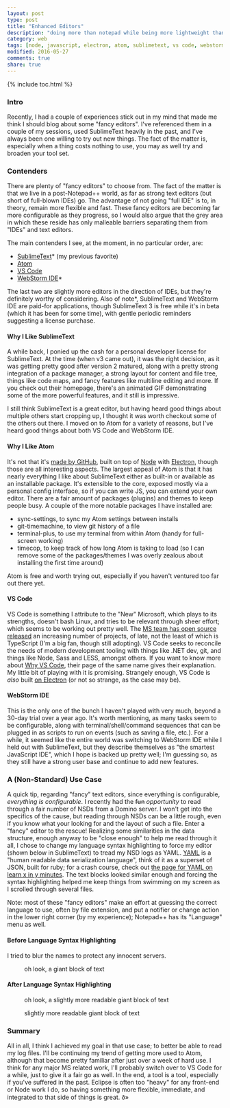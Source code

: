 ```yaml
---
layout: post
type: post
title: "Enhanced Editors"
description: "doing more than notepad while being more lightweight than a full IDE"
category: web
tags: [node, javascript, electron, atom, sublimetext, vs code, webstorm ide]
modified: 2016-05-27
comments: true
share: true
---
```


{% include toc.html %}
### Intro
Recently, I had a couple of experiences stick out in my mind that made me think I should blog about some "fancy editors". I've referenced them in a couple of my sessions, used SublimeText heavily in the past, and I've always been one willing to try out new things. The fact of the matter is, especially when a thing costs nothing to use, you may as well try and broaden your tool set.

### Contenders
There are plenty of "fancy editors" to choose from. The fact of the matter is that we live in a post-Notepad++ world, as far as strong text editors (but short of full-blown IDEs) go. The advantage of not going "full IDE" is to, in theory, remain more flexible and fast. These fancy editors are becoming far more configurable as they progress, so I would also argue that the grey area in which these reside has only malleable barriers separating them from "IDEs" and text editors.

The main contenders I see, at the moment, in no particular order, are:

- [SublimeText](https://www.sublimetext.com/)* (my previous favorite)
- [Atom](https://atom.io/)
- [VS Code](https://code.visualstudio.com/)
- [WebStorm IDE](https://www.jetbrains.com/webstorm/)*

The last two are slightly more editors in the direction of IDEs, but they're definitely worthy of considering. Also of note*, SublimeText and WebStorm IDE are paid-for applications, though SublimeText 3 is free while it's in beta (which it has been for some time), with gentle periodic reminders suggesting a license purchase.

#### Why I Like SublimeText
A while back, I ponied up the cash for a personal developer license for SublimeText. At the time (when v3 came out), it was the right decision, as it was getting pretty good after version 2 matured, along with a pretty strong integration of a package manager, a strong layout for content and file tree, things like code maps, and fancy features like multiline editing and more. If you check out their homepage, there's an animated GIF demonstrating some of the more powerful features, and it still is impressive.

I still think SublimeText is a great editor, but having heard good things about multiple others start cropping up, I thought it was worth checkout some of the others out there. I moved on to Atom for a variety of reasons, but I've heard good things about both VS Code and WebStorm IDE.

#### Why I Like Atom
It's not that it's [made by GitHub](https://github.com/atom/atom), built on top of [Node](https://nodejs.org/) with [Electron](http://electron.atom.io/), though those are all interesting aspects. The largest appeal of Atom is that it has nearly everything I like about SublimeText either as built-in or available as an installable package. It's extensible to the core, exposed mostly via a personal config interface, so if you can write JS, you can extend your own editor. There are a fair amount of packages (plugins) and themes to keep people busy. A couple of the more notable packages I have installed are:

- sync-settings, to sync my Atom settings between installs
- git-timemachine, to view git history of a file
- terminal-plus, to use my terminal from within Atom (handy for full-screen working)
- timecop, to keep track of how long Atom is taking to load (so I can remove some of the packages/themes I was overly zealous about installing the first time around)

Atom is free and worth trying out, especially if you haven't ventured too far out there yet.

#### VS Code
VS Code is something I attribute to the "New" Microsoft, which plays to its strengths, doesn't bash Linux, and tries to be relevant through sheer effort; which seems to be working out pretty well. The [MS team has open source released](https://github.com/microsoft) an increasing number of projects, of late, not the least of which is TypeScript (I'm a big fan, though still adopting). VS Code seeks to reconcile the needs of modern development tooling with things like .NET dev, git, and things like Node, Sass and LESS, amongst others. If you want to know more about [Why VS Code](https://code.visualstudio.com/Docs/editor/whyvscode), their page of the same name gives their explanation. My little bit of playing with it is promising. Strangely enough, VS Code is _also_ built [on Electron](http://electron.atom.io/) (or not so strange, as the case may be).

#### WebStorm IDE
This is the only one of the bunch I haven't played with very much, beyond a 30-day trial over a year ago. It's worth mentioning, as many tasks seem to be configurable, along with terminal/shell/command sequences that can be plugged in as scripts to run on events (such as saving a file, etc.). For a while, it seemed like the entire world was switching to WebStorm IDE while I held out with SublimeText, but they describe themselves as "the smartest JavaScript IDE", which I hope is backed up pretty well; I'm guessing so, as they still have a strong user base and continue to add new features.

### A (Non-Standard) Use Case
A quick tip, regarding "fancy" text editors, since everything is configurable, _everything is configurable_. I recently had the ~~fun~~ _opportunity_ to read through a fair number of NSDs from a Domino server. I won't get into the specifics of the cause, but reading through NSDs can be a little rough, even if you know what your looking for and the layout of such a file. Enter a "fancy" editor to the rescue! Realizing some similarities in the data structure, enough anyway to be "close enough" to help me read through it all, I chose to change my language syntax highlighting to force my editor (shown below in SublimeText) to tread my NSD logs as YAML. [YAML](http://yaml.org/) is a "human readable data serialization language", think of it as a superset of JSON, built for ruby; for a crash course, check out [the page for YAML on learn x in y minutes](https://learnxinyminutes.com/docs/yaml/). The text blocks looked similar enough and forcing the syntax highlighting helped me keep things from swimming on my screen as I scrolled through several files.

Note: most of these "fancy editors" make an effort at guessing the correct language to use, often by file extension, and put a notifier or change action in the lower right corner (by my experience); Notepad++ has its "Language" menu as well.

#### Before Language Syntax Highlighting
I tried to blur the names to protect any innocent servers.

<figure>
  <amp-img src="/assets/images/post_images/nsd_beforeHighlighting.png"
  alt="oh look, a giant block of text"
  width="1500" height="1039"
  layout="responsive"></amp-img>
 <figcaption>oh look, a giant block of text</figcaption>
</figure>

#### After Language Syntax Highlighting
<figure>
  <amp-img src="/assets/images/post_images/nsd_afterHighlighting1.png"
  alt="oh look, a slightly more readable giant block of text"
  width="1500" height="1041"
  layout="responsive"></amp-img>
 <figcaption>oh look, a slightly more readable giant block of text</figcaption>
</figure>

<figure>
  <amp-img src="/assets/images/post_images/nsd_afterHighlighting2.png"
  alt="slightly more readable giant block of text"
  width="1261" height="1044"
  layout="responsive"></amp-img>
 <figcaption>slightly more readable giant block of text</figcaption>
</figure>

### Summary
All in all, I think I achieved my goal in that use case; to better be able to read my log files. I'll be continuing my trend of getting more used to Atom, although that become pretty familiar after just over a week of hard use. I think for any major MS related work, I'll probably switch over to VS Code for a while, just to give it a fair go as well. In the end, a tool is a tool, especially if you've suffered in the past. Eclipse is often too "heavy" for any front-end or Node work I do, so having something more flexible, immediate, and integrated to that side of things is great. ð»
